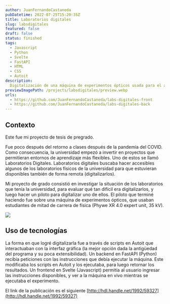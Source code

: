 ```yaml
---
author: JuanFernandoCastaneda
pubDatetime: 2022-07-25T15:20:35Z
title: Laboratorios digitales
slug: labsdigitales
featured: false
draft: false
status: finished
tags:
  - Javascript
  - Python
  - Svelte
  - FastAPI
  - HTML
  - CSS
  - Autoit
description:
  Digitalización de una máquina de experimentos ópticos usada para el aprendizaje de estudiantes de física.
previewImagePath: /projects/labsdigitales/preview.webp
urls: 
  - https://github.com/JuanFernandoCastaneda/labs-digitales-front
  - https://github.com/JuanFernandoCastaneda/labs-digitales-back
---
```


## Contexto

Este fue mi proyecto de tesis de pregrado. 

Fue poco después del retorno a clases después de la pandemia del COVID. Como consecuencia, la universidad empezó a invertir en proyectos que permitieran entornos de aprendizaje más flexibles. Uno de estos se llamó Laboratorios Digitales. Laboratorios digitales buscaba hacer accesibles algunos de los laboratorios físicos de la universidad para que estuvieran disponibles también de forma remota (digitalizarlos). 

Mi proyecto de grado consistió en investigar la situación de los laboratorios que tenía la universidad, para evaluar qué tan difícil era digitalizarlos, y luego hacer un piloto para digitalizar uno de ellos. El piloto que terminé haciendo fue sobre una máquina de experimentos ópticos, que usaban estudiantes de mitad de carrera de física (Phywe XR 4.0 expert unit, 35 kV).

<img src="/projects/labsdigitales/full.webp">

## Uso de tecnologías

La forma en que logré digitalizarla fue a través de scripts en Autoit que interactuaban con la interfaz gráfica (la mejor opción dada la antigüedad del programa y su poca extensibilidad). Un backend en FastAPI (Python) recibía peticiones con las instrucciones que debía ejecutar la máquina. Este modificaba los scripts en Autoit y los ejecutaba, para luego retornar los resultados. Un frontend en Svelte (Javascript) permitía al usuario ingresar las instrucciones disponibles, y ver a la máquina en vivo mientras se ejecutaba el experimento.

El link de la publicación es el siguiente [http://hdl.handle.net/1992/59327](http://hdl.handle.net/1992/59327)
